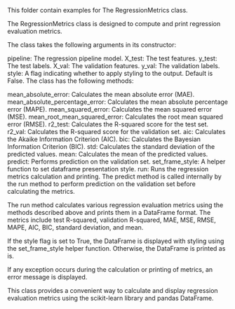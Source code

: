 This folder contain examples for The RegressionMetrics class.

The RegressionMetrics class is designed to compute and print regression evaluation metrics.

The class takes the following arguments in its constructor:

pipeline: The regression pipeline model.
X_test: The test features.
y_test: The test labels.
X_val: The validation features.
y_val: The validation labels.
style: A flag indicating whether to apply styling to the output. Default is False.
The class has the following methods:

mean_absolute_error: Calculates the mean absolute error (MAE).
mean_absolute_percentage_error: Calculates the mean absolute percentage error (MAPE).
mean_squared_error: Calculates the mean squared error (MSE).
mean_root_mean_squared_error: Calculates the root mean squared error (RMSE).
r2_test: Calculates the R-squared score for the test set.
r2_val: Calculates the R-squared score for the validation set.
aic: Calculates the Akaike Information Criterion (AIC).
bic: Calculates the Bayesian Information Criterion (BIC).
std: Calculates the standard deviation of the predicted values.
mean: Calculates the mean of the predicted values.
predict: Performs prediction on the validation set.
set_frame_style: A helper function to set dataframe presentation style.
run: Runs the regression metrics calculation and printing.
The predict method is called internally by the run method to perform prediction on the validation set before calculating the metrics.

The run method calculates various regression evaluation metrics using the methods described above and prints them in a DataFrame format. The metrics include test R-squared, validation R-squared, MAE, MSE, RMSE, MAPE, AIC, BIC, standard deviation, and mean.

If the style flag is set to True, the DataFrame is displayed with styling using the set_frame_style helper function. Otherwise, the DataFrame is printed as is.

If any exception occurs during the calculation or printing of metrics, an error message is displayed.

This class provides a convenient way to calculate and display regression evaluation metrics using the scikit-learn library and pandas DataFrame.
